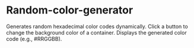 # Random-color-generator
Generates random hexadecimal color codes dynamically. Click a button to change the background color of a container. Displays the generated color code (e.g., #RRGGBB).

